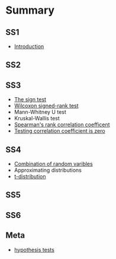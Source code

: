 # Summary

## SS1

* [Introduction](README.md)

## SS2

## SS3

* [The sign test](ss3/the-sign-test.md)
* [Wilcoxon signed-rank test](/ss3/wilcoxon-signed-rank-test.md#wilcoxon-signed-rank-test)
* Mann-Whitney U test
* Kruskal-Wallis test 
* [Spearman's rank correlation coefficent](ss3/spearman's-rank-correlation-coefficent.md)
* [Testing correlation coefficient is zero](ss3/testing-correlation-coefficient-is-zero.md)

## SS4

* [Combination of random varibles](ss4/combination-of-random-varibles.md)
* Approximating distributions
* [t-distribution](ss4/t-distribution.md)

## SS5

## SS6

## Meta

* [hypothesis tests](meta/hypothesis-tests.md)


